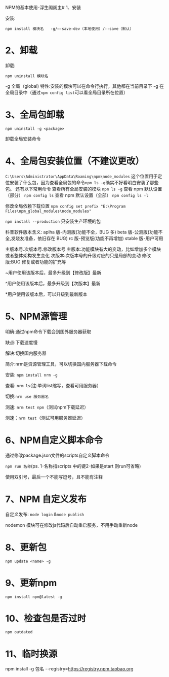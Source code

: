 NPM的基本使用-浮生阁阁主# 1、安装

安装:

```npm
npm install 模块名   -g/—-save-dev（本地使用）/--save（默认）
```

# 2、卸载

卸载:

```npm
npm uninstall 模块名
```

-g 全局（global) 特性:安装的模块可以在命令行执行，其他都在当前目录下
-g 在全局目录中（通过`npm config list`可以看全局目录所在位置）

# 3、全局包卸载

```npm
npm uninstall -g <package>
```

卸载全局安装命令

# 4、全局包安装位置（不建议更改）

`C:\Users\Administrator\AppData\Roaming\npm\node_modules`
这个位置用于定位安装了什么包，因为查看全局包的命令`npm ls -g`确实不好看明白安装了那些包。
还有以下常用命令
查看所有全局安装的模块 `npm ls -g`
查看 npm 默认设置（部分） `npm config ls`
查看 npm 默认设置（全部） `npm config ls -l`

修改全局依赖下载位置
`npm config set prefix "E:\Program Files\npm_global_modules\node_modules"`

`npm install --production` 只安装生产环境的包

科普软件版本含义:
aplha 版-内测版(功能不全，BUG 多)
beta 版-公测版(功能不全,发烧友准备，依旧存在 BUG)
rc 版-预览版(功能不再增加)
stable 版-用户可用

主版本号.次版本号.修改版本号
主版本:功能模块有大的变动，比如增加多个模块或者整体架构发生变化
次版本:次版本号的升级对应的只是局部的变动
修改版:BUG 修复或者功能的扩充等

~用户使用该版本后，最多升级到【修改版】最新

^用户使用该版本后，最多升级到【次版本】最新

\*用户使用该版本后，可以升级到最新版本

# 5、NPM源管理

明确:通过npm命令下载会到国外服务器获取

缺点:下载速度慢

解决:切换国内服务器

简介:nrm是资源管理工具，可以切换国内服务器下载命令

安装: `npm install nrm -g`

查看: `nrm ls`(注:单词list缩写，查看可用服务器）

切换:`nrm use 服务器名`

测速: `nrm test npm`（测试npm下载延迟）

测速：`nrm test`（测试可用服务器延迟）



# 6、NPM自定义脚本命令

通过修改package.json文件的scripts自定义脚本命令

`npm run 名称`(ps. 1-名称指scripts 中的键2-如果是start 则run可省略)

使用双引号，最后一个不能写逗号，且不能有注释

# 7、NPM 自定义发布

自定义发布: `node login` &`node publish`

nodemon 模块可在修改js代码后自动重启服务，不用手动重新node

# 8、更新包
`npm update <name> -g`

# 9、更新npm
`npm install npm@latest -g`

# 10、检查包是否过时
`npm outdated`

# 11、临时换源
npm install -g 包名 --registry=https://registry.npm.taobao.org
